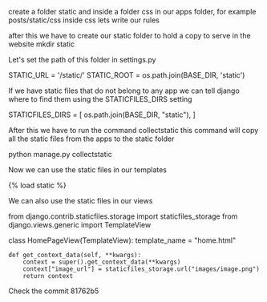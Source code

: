 create a folder static and inside a folder css in our apps folder, for example posts/static/css
inside css lets write our rules

after this we have to create our static folder to hold a copy to serve in the website
mkdir static

Let's set the path of this folder in settings.py

STATIC_URL = '/static/'
STATIC_ROOT = os.path.join(BASE_DIR, 'static')

If we have static files that do not belong to any app we can tell django where to find them using the 
STATICFILES_DIRS setting

STATICFILES_DIRS = [
    os.path.join(BASE_DIR, "static"),
]

After this we have to run the command collectstatic
this command will copy all the static files from the apps to the static folder

python manage.py collectstatic

Now we can use the static files in our templates

{% load static %}
<link rel="stylesheet" href="{% static 'css/style.css' %}">

We can also use the static files in our views

from django.contrib.staticfiles.storage import staticfiles_storage
from django.views.generic import TemplateView

class HomePageView(TemplateView):
    template_name = "home.html"

    def get_context_data(self, **kwargs):
        context = super().get_context_data(**kwargs)
        context["image_url"] = staticfiles_storage.url("images/image.png")
        return context



Check the commit 81762b5